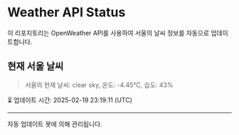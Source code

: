 
# Weather API Status

이 리포지토리는 OpenWeather API를 사용하여 서울의 날씨 정보를 자동으로 업데이트합니다.

## 현재 서울 날씨
> 서울의 현재 날씨: clear sky, 온도: -4.45°C, 습도: 43%

⏳ 업데이트 시간: 2025-02-19 23:19:11 (UTC)

---
자동 업데이트 봇에 의해 관리됩니다.
